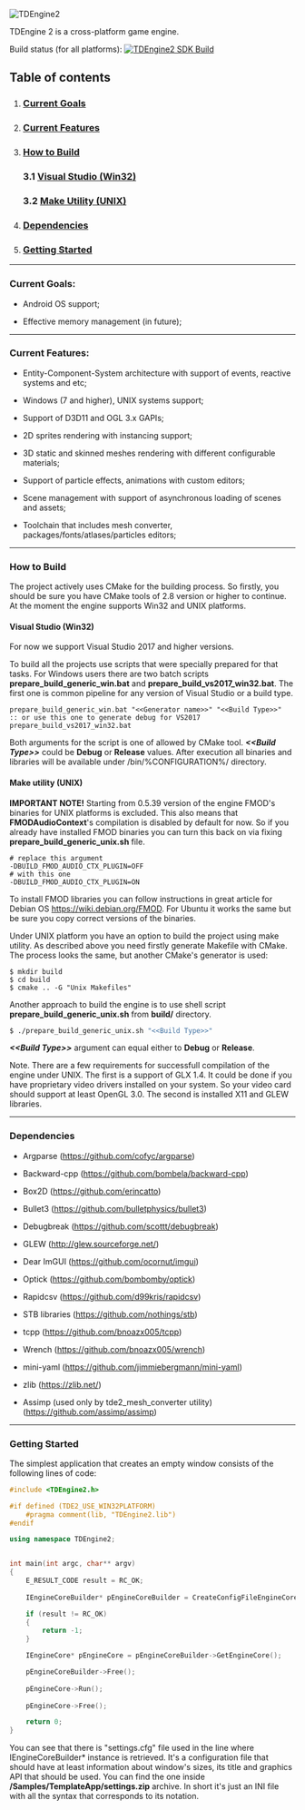 ![TDEngine2](https://i.imgur.com/Q8QlaxD.png)

TDEngine 2 is a cross-platform game engine.

Build status (for all platforms): [![TDEngine2 SDK Build](https://github.com/bnoazx005/TDEngine2/actions/workflows/main.yml/badge.svg)](https://github.com/bnoazx005/TDEngine2/actions/workflows/main.yml)


## Table of contents

1. ### [Current Goals](#current-goals)
2. ### [Current Features](#current-features)
3. ### [How to Build](#how-to-build)

    ### 3.1 [Visual Studio (Win32)](#vs-win32)

    ### 3.2 [Make Utility (UNIX)](#make-unix)
 
4. ### [Dependencies](#dependencies)

5. ### [Getting Started](#getting-started)

***

### Current Goals:<a name="current-goals"></a>

* Android OS support;

* Effective memory management (in future);

***

### Current Features:<a name="current-features"></a>

* Entity-Component-System architecture with support of events, reactive systems and etc;

* Windows (7 and higher), UNIX systems support;

* Support of D3D11 and OGL 3.x GAPIs;

* 2D sprites rendering with instancing support;

* 3D static and skinned meshes rendering with different configurable materials;

* Support of particle effects, animations with custom editors;

* Scene management with support of asynchronous loading of scenes and assets;

* Toolchain that includes mesh converter, packages/fonts/atlases/particles editors;

***

### How to Build<a name="how-to-build"></a>

The project actively uses CMake for the building process. So firstly, you should be sure you have 
CMake tools of 2.8 version or higher to continue. At the moment the engine supports Win32 and UNIX 
platforms.

#### Visual Studio (Win32)<a name="vs-win32"></a>

For now we support Visual Studio 2017 and higher versions.

To build all the projects use scripts that were specially prepared for that tasks. For Windows users there are
two batch scripts **prepare_build_generic_win.bat** and **prepare_build_vs2017_win32.bat**. The first one is common 
pipeline for any version of Visual Studio or a build type.

```console
prepare_build_generic_win.bat "<<Generator name>>" "<<Build Type>>"
:: or use this one to generate debug for VS2017
prepare_build_vs2017_win32.bat
```

Both arguments for the script is one of allowed by CMake tool. _**\<\<Build Type\>\>**_ could be **Debug** or **Release** values.
After execution all binaries and libraries will be available under /bin/%CONFIGURATION%/ directory.

#### Make utility (UNIX)<a name="make-unix"></a>

**IMPORTANT NOTE!** Starting from 0.5.39 version of the engine FMOD's binaries for UNIX platforms is excluded. This also means that **FMODAudioContext**'s compilation is disabled by default for now. So if you already have installed FMOD binaries you can turn this back on via fixing **prepare_build_generic_unix.sh** file.
```console
# replace this argument
-DBUILD_FMOD_AUDIO_CTX_PLUGIN=OFF
# with this one
-DBUILD_FMOD_AUDIO_CTX_PLUGIN=ON
```

To install FMOD libraries you can follow instructions in great article for Debian OS https://wiki.debian.org/FMOD. For Ubuntu it works the same but be sure you copy correct versions of the binaries.

Under UNIX platform you have an option to build the project using make utility. As described above you
need firstly generate Makefile with CMake. The process looks the same, but another CMake's generator
is used:
```console
$ mkdir build
$ cd build
$ cmake .. -G "Unix Makefiles"
```

Another approach to build the engine is to use shell script **prepare_build_generic_unix.sh** from **build/** directory. 

```bash
$ ./prepare_build_generic_unix.sh "<<Build Type>>"
```

_**\<\<Build Type\>\>**_ argument can equal either to **Debug** or **Release**.

Note. There are a few requirements for successfull compilation of the engine under UNIX. The first is
a support of GLX 1.4. It could be done if you have proprietary video drivers installed on your system.
So your video card should support at least OpenGL 3.0. The second is installed X11 and GLEW libraries.

***

### Dependencies<a name="dependencies"></a>

* Argparse (https://github.com/cofyc/argparse)

* Backward-cpp (https://github.com/bombela/backward-cpp)

* Box2D (https://github.com/erincatto)

* Bullet3 (https://github.com/bulletphysics/bullet3)

* Debugbreak (https://github.com/scottt/debugbreak)

* GLEW (http://glew.sourceforge.net/)

* Dear ImGUI (https://github.com/ocornut/imgui)

* Optick (https://github.com/bombomby/optick)

* Rapidcsv (https://github.com/d99kris/rapidcsv)

* STB libraries (https://github.com/nothings/stb)

* tcpp (https://github.com/bnoazx005/tcpp)

* Wrench (https://github.com/bnoazx005/wrench)

* mini-yaml (https://github.com/jimmiebergmann/mini-yaml)

* zlib (https://zlib.net/)

* Assimp (used only by tde2_mesh_converter utility) (https://github.com/assimp/assimp)

***

### Getting Started<a name="getting-started"></a>

The simplest application that creates an empty window consists of the following lines of code:
```cpp
#include <TDEngine2.h>

#if defined (TDE2_USE_WIN32PLATFORM)
    #pragma comment(lib, "TDEngine2.lib")
#endif

using namespace TDEngine2;


int main(int argc, char** argv)
{
    E_RESULT_CODE result = RC_OK;
    
    IEngineCoreBuilder* pEngineCoreBuilder = CreateConfigFileEngineCoreBuilder(CreateEngineCore, "settings.cfg", result);

    if (result != RC_OK)
    {
        return -1;
    }

    IEngineCore* pEngineCore = pEngineCoreBuilder->GetEngineCore();

    pEngineCoreBuilder->Free();
    
    pEngineCore->Run();
    
    pEngineCore->Free();

    return 0;
}
```
You can see that there is "settings.cfg" file used in the line where IEngineCoreBuilder* instance is retrieved. It's a configuration file that should have at least information about window's sizes, its title and graphics API that should be used. You can find the one inside **/Samples/TemplateApp/settings.zip** archive. In short it's just an INI file with all the syntax that corresponds to its notation.